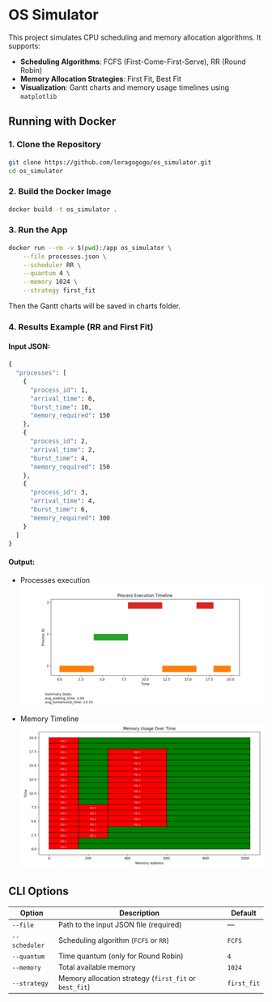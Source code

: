 # OS Simulator

This project simulates CPU scheduling and memory allocation algorithms. It supports:

- **Scheduling Algorithms**: FCFS (First-Come-First-Serve), RR (Round Robin)
- **Memory Allocation Strategies**: First Fit, Best Fit
- **Visualization**: Gantt charts and memory usage timelines using `matplotlib`

## Running with Docker

### 1. Clone the Repository
```bash
git clone https://github.com/leragogogo/os_simulator.git
cd os_simulator
```

### 2. Build the Docker Image
```bash
docker build -t os_simulator .
```

### 3. Run the App
```bash
docker run --rm -v $(pwd):/app os_simulator \
    --file processes.json \
    --scheduler RR \
    --quantum 4 \
    --memory 1024 \
    --strategy first_fit
```

Then the Gantt charts will be saved in charts folder.

### 4. Results Example (RR and First Fit)

#### Input JSON:

```bash
{
  "processes": [
    {
      "process_id": 1,
      "arrival_time": 0,
      "burst_time": 10,
      "memory_required": 150
    },
    {
      "process_id": 2,
      "arrival_time": 2,
      "burst_time": 4,
      "memory_required": 150
    },
    {
      "process_id": 3,
      "arrival_time": 4,
      "burst_time": 6,
      "memory_required": 300
    }
  ]
}
```

#### Output:
  
- Processes execution
![Gantt Chart](charts/processes.png)

- Memory Timeline
![Memory Timeline](charts/memory.png)

## CLI Options

| Option         | Description                                               | Default     |
|----------------|-----------------------------------------------------------|-------------|
| `--file`       | Path to the input JSON file (required)                    | —           |
| `--scheduler`  | Scheduling algorithm (`FCFS` or `RR`)                     | `FCFS`      |
| `--quantum`    | Time quantum (only for Round Robin)                       | `4`         |
| `--memory`     | Total available memory                                    | `1024`      |
| `--strategy`   | Memory allocation strategy (`first_fit` or `best_fit`)    | `first_fit` |
